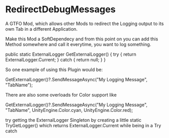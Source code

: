 # RedirectDebugMessages
A GTFO Mod, which allows other Mods to redirect the Logging output to its own Tab in a different Application.

Make this Mod a SoftDependecy and from this point on you can add this Method somewhere and call it everytime, you want to log something.

 public static ExternalLogger GetExternalLogger()
        {
            try
            {
                return ExternalLogger.Current;
            }
            catch
            {
                return null;
            }
        }

So one example of using this Plugin would be:

GetExternalLogger()?.SendMessageAsync("My Logging Message", "TabName");

There are also some overloads for Color support like

GetExternalLogger()?.SendMessageAsync("My Logging Message", "TabName", UnityEngine.Color.cyan, UnityEngine.Color.red);


try getting the ExternalLogger Singleton by creating a little static TryGetLogger()
which returns ExternalLogger.Current while being in a Try catch
